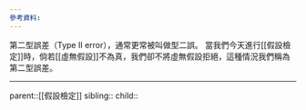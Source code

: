 ```yaml
---
參考資料:
---
```

第二型誤差（Type II error），通常更常被叫做型二誤。
當我們今天進行[[假設檢定]]時，倘若[[虛無假設]]不為真，我們卻不將虛無假設拒絕，這種情況我們稱為第二型誤差。
- - -
parent::[[假設檢定]]
sibling::
child::